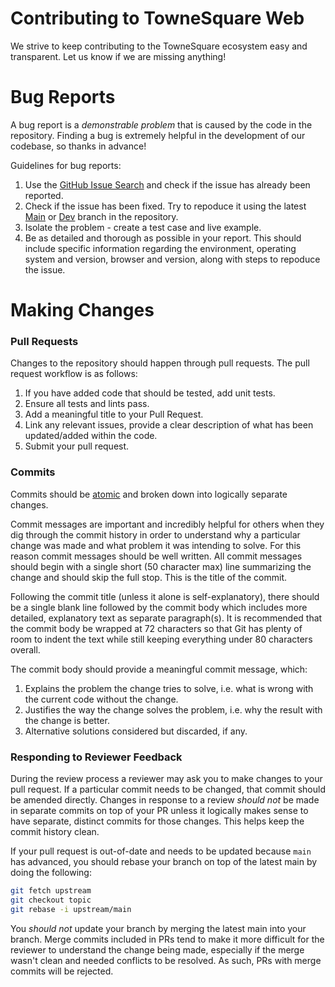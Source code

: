 # Contributing to TowneSquare Web

We strive to keep contributing to the TowneSquare ecosystem easy and transparent. Let us know if we are missing anything!

# Bug Reports

A bug report is a _demonstrable problem_ that is caused by the code in the repository. Finding a bug is extremely helpful in the development of our codebase, so thanks in advance!

Guidelines for bug reports:

1. Use the [GitHub Issue Search](https://github.com/TowneSquare/web/issues) and check if the issue has already been reported.
2. Check if the issue has been fixed. Try to repoduce it using the latest [Main](https://github.com/TowneSquare/web/tree/main) or [Dev](https://github.com/TowneSquare/web/tree/dev) branch in the repository.
3. Isolate the problem - create a test case and live example.
4. Be as detailed and thorough as possible in your report. This should include specific information regarding the environment, operating system and version, browser and version, along with steps to repoduce the issue.

# Making Changes

### Pull Requests

Changes to the repository should happen through pull requests. The pull request workflow is as follows:

1. If you have added code that should be tested, add unit tests.
2. Ensure all tests and lints pass.
3. Add a meaningful title to your Pull Request.
4. Link any relevant issues, provide a clear description of what has been updated/added within the code.
5. Submit your pull request.

### Commits

Commits should be [atomic](https://en.wikipedia.org/wiki/Atomic_commit#Atomic_commit_convention) and broken down into logically separate changes.

Commit messages are important and incredibly helpful for others when they dig through the commit history in order to understand why a particular change was made and what problem it was intending to solve. For this reason commit messages should be well written. All commit messages should begin with a single short (50 character max) line summarizing the change and should skip the full stop. This is the title of the commit.

Following the commit title (unless it alone is self-explanatory), there should be a single blank line followed by the commit body which includes more detailed, explanatory text as separate paragraph(s). It is recommended that the commit body be wrapped at 72 characters so that Git has plenty of room to indent the text while still keeping everything under 80 characters overall.

The commit body should provide a meaningful commit message, which:

1. Explains the problem the change tries to solve, i.e. what is wrong with the current code without the change.
2. Justifies the way the change solves the problem, i.e. why the result with the change is better.
3. Alternative solutions considered but discarded, if any.

### Responding to Reviewer Feedback

During the review process a reviewer may ask you to make changes to your pull request. If a particular commit needs to be changed, that commit should be amended directly. Changes in response to a review _should not_ be made in separate commits on top of your PR unless it logically makes sense to have separate, distinct commits for those changes. This helps keep the commit history clean.

If your pull request is out-of-date and needs to be updated because `main` has advanced, you should rebase your branch on top of the latest main by doing the following:

```bash
git fetch upstream
git checkout topic
git rebase -i upstream/main
```

You _should not_ update your branch by merging the latest main into your branch. Merge commits included in PRs tend to make it more difficult for the reviewer to understand the change being made, especially if the merge wasn't clean and needed conflicts to be resolved. As such, PRs with merge commits will be rejected.
